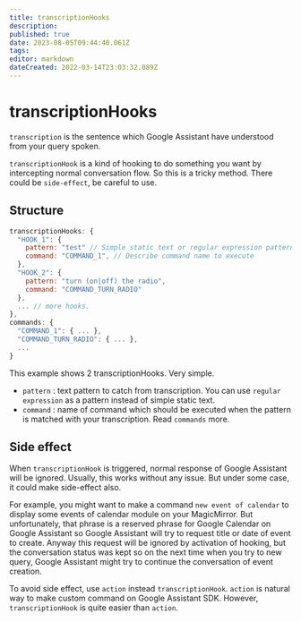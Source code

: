 ```yaml
---
title: transcriptionHooks
description: 
published: true
date: 2023-08-05T09:44:40.061Z
tags: 
editor: markdown
dateCreated: 2022-03-14T23:03:32.089Z
---
```


# transcriptionHooks

`transcription` is the sentence which Google Assistant have understood from your query spoken.

`transcriptionHook` is a kind of hooking to do something you want by intercepting normal conversation flow. So this is a tricky method. There could be `side-effect`, be careful to use.

## Structure
```js
transcriptionHooks: {
  "HOOK_1": {
    pattern: "test" // Simple static text or regular expression pattern. (e.g: "test ([a-z 0-9]+)$" )
    command: "COMMAND_1", // Describe command name to execute
  },
  "HOOK_2": {
    pattern: "turn (on|off) the radio",
    command: "COMMAND_TURN_RADIO"
  },
  ... // more hooks.
},
commands: {
  "COMMAND_1": { ... },
  "COMMAND_TURN_RADIO": { ... },
  ...
}
```
This example shows 2 transcriptionHooks. Very simple.
- `pattern` : text pattern to catch from transcription. You can use `regular expression` as a pattern instead of simple static text.
- `command` : name of command which should be executed when the pattern is matched with your transcription. Read `commands` more.

## Side effect
When `transcriptionHook` is triggered, normal response of Google Assistant will be ignored. Usually, this works without any issue. But under some case, it could make side-effect also.

For example, you might want to make a command `new event of calendar` to display some events of calendar module on your MagicMirror. But unfortunately, that phrase is a reserved phrase for Google Calendar on Google Assistant so Google Assistant will try to request title or date of event to create. Anyway this request will be ignored by activation of hooking, but the conversation status was kept so on the next time when you try to new query, Google Assistant might try to continue the conversation of event creation.

To avoid side effect, use `action` instead `transcriptionHook`. `action` is natural way to make custom command on Google Assistant SDK. However, `transcriptionHook` is quite easier than `action`.
 